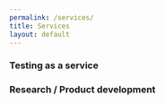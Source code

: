```yaml
---
permalink: /services/
title: Services
layout: default
---
```


### Testing as a service

### Research / Product development
